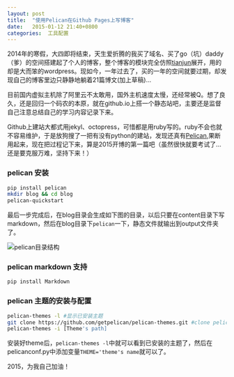 ```yaml
---
layout: post
title:  "使用Pelican在Github Pages上写博客"
date:   2015-01-12 21:40+0800
categories:  工具配置
---
```



2014年的寒假，大四即将结束，天生爱折腾的我买了域名、买了go（坑）daddy（爹）的空间搭建起了个人的博客，整个博客的模块完全仿照[tianjun](tianjun.ml)展开，用的却是大而笨的wordpress。现如今，一年过去了，买的一年的空间就要过期，却发现自己的博客里边只静静地躺着21篇博文(加上草稿)...


目前国内虚拟主机除了阿里云不太敢用，国外主机速度太慢，还经常被Q。想了良久，还是回归一个码农的本原，就在github.io上搭一个静态站吧，主要还是监督自己注意总结自己的学习内容记录下来。


Github上建站大都式用jekyl、octopress，可惜都是用ruby写的。ruby不会也就不容易维护，于是放狗搜了一把有没有python的建站，发现还真有[Pelican](http://docs.getpelican.com/en/3.5.0/index.html),果断用起来，现在把过程记下来，算是2015开博的第一篇吧（虽然很快就要考试了...还是要克服万难，坚持下来！）


### pelican 安装

```bash
pip install pelican 
mkdir blog && cd blog
pelican-quickstart
```
最后一步完成后，在blog目录会生成如下图的目录，以后只要在content目录下写markdown，然后在blog目录下`pelican`一下，静态文件就输出到output文件夹了。

![pelican目录结构](http://7xnluw.com1.z0.glb.clouddn.com/tools_configuration/150112_pelican_direction_struct.png)

### pelican markdown 支持

```bash
pip install Markdown
```

### pelican 主题的安装与配置

```bash
pelican-themes -l #显示已安装主题
git clone https://github.com/getpelican/pelican-themes.git #clone pelican's themes on github
pelican-themes -i [Theme's path]
```
安装好theme后，`pelican-themes -l`中就可以看到已安装的主题了，然后在pelicanconf.py中添加变量`THEME='theme's name`就可以了。

2015，为我自己加油！

